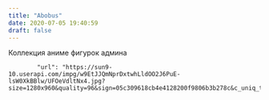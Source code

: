 ```yaml
---
title: "Abobus"
date: 2020-07-05 19:40:59
draft: false
---
```


Коллекция аниме фигурок админа

            "url": "https://sun9-10.userapi.com/impg/w9EtJJQmNprDxtwhLldOO2J6PuE-lsW0XkBBlw/UFOeVdltNx4.jpg?size=1280x960&quality=96&sign=05c309618cb4e4128200f9806b3b278c&c_uniq_tag=d60SK6sS6jnEhsbkg2BA649a9DsbQs8s9oMDNJVZpb4&type=album",
